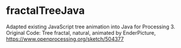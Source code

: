 # fractalTreeJava
Adapted existing JavaScript tree animation into Java for Processing 3.
Original Code: Tree fractal, natural, animated by EnderPicture, https://www.openprocessing.org/sketch/504377
